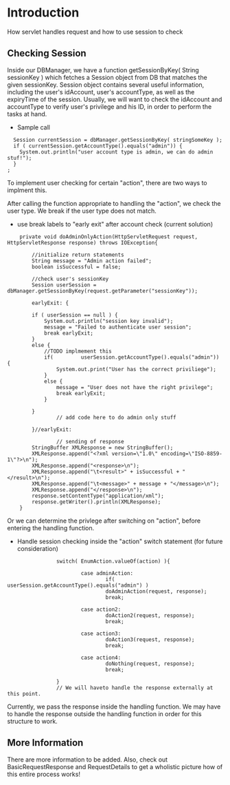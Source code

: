 # Introduction #

How servlet handles request and how to use session to check


## Checking Session ##

Inside our DBManager, we have a function getSessionByKey( String sessionKey ) which fetches a Session object from DB that matches the given sessionKey.
Session object contains several useful information, including the user's idAccount, user's accountType, as well as the expiryTime of the session.  Usually, we will want to check the idAccount and accountType to verify user's privilege and his ID, in order to perform the tasks at hand.

  * Sample call
```
  Session currentSession = dbManager.getSessionByKey( stringSomeKey );
  if ( currentSession.getAccountType().equals("admin")) {
    System.out.println("user account type is admin, we can do admin stuf!");
  }
;
```

To implement user checking for certain "action", there are two ways to implment this.

After calling the function appropriate to handling the "action", we check the user type.  We break if the user type does not match.

  * use break labels to "early exit" after account check (current solution)
```
	private void doAdminOnlyAction(HttpServletRequest request, HttpServletResponse response) throws IOException{
		
		//initialize return statements
		String message = "Admin action failed";
		boolean isSuccessful = false;
		
		//check user's sessionKey
		Session userSession = dbManager.getSessionByKey(request.getParameter("sessionKey"));
		
		earlyExit: {
			
		if ( userSession == null ) {
			System.out.println("session key invalid");
			message = "Failed to authenticate user session";
			break earlyExit;
		}
		else {
			//TODO implmement this
			if( 		userSession.getAccountType().equals("admin")) {
				System.out.print("User has the correct priviliege");
			}
			else {
				message = "User does not have the right privilege";
				break earlyExit;
			}

		}
                // add code here to do admin only stuff

		}//earlyExit:

                // sending of response
		StringBuffer XMLResponse = new StringBuffer();	
		XMLResponse.append("<?xml version=\"1.0\" encoding=\"ISO-8859-1\"?>\n");
		XMLResponse.append("<response>\n");
		XMLResponse.append("\t<result>" + isSuccessful + "</result>\n");
		XMLResponse.append("\t<message>" + message + "</message>\n");
		XMLResponse.append("</response>\n");
		response.setContentType("application/xml");
		response.getWriter().println(XMLResponse);
	}
```

Or we can determine the privlege after switching on "action", before entering the handling function.

  * Handle session checking inside the "action" switch statement (for future consideration)
```
                switch( EnumAction.valueOf(action) ){

                        case adminAction:
                                if( userSession.getAccountType().equals("admin") )
                                doAdminAction(request, response);
                                break;

                        case action2:
                                doAction2(request, response);
                                break;

                        case action3:
                                doAction3(request, response);
                                break;                          

                        case action4:
                                doNothing(request, response);
                                break;                          
                                
                }
                // We will haveto handle the response externally at this point.
```
Currently, we pass the response inside the handling function.  We may have to handle the response outside the handling function in order for this structure to work.

## More Information ##

There are more information to be added.  Also, check out BasicRequestResponse and RequestDetails to get a wholistic picture how of this entire process works!